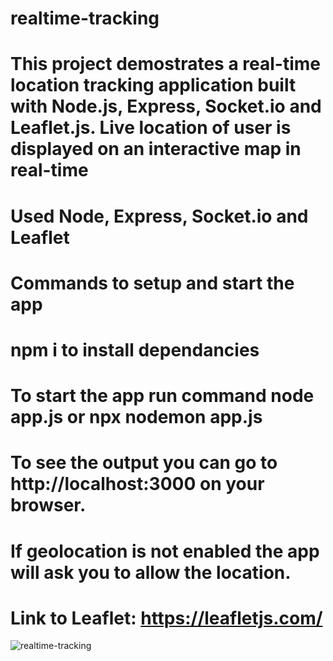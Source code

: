 # realtime-tracking
# This project demostrates a real-time location tracking application built with Node.js, Express, Socket.io and Leaflet.js. Live location of user is displayed on an interactive map in real-time
# Used Node, Express, Socket.io and Leaflet
# Commands to setup and start the app
# npm i to install dependancies
# To start the app run command node app.js or npx nodemon app.js
# To see the output you can go to http://localhost:3000 on your browser.
# If geolocation is not enabled the app will ask you to allow the location.

# Link to Leaflet: https://leafletjs.com/
![realtime-tracking](https://github.com/user-attachments/assets/e79f6b83-cc2e-4f28-8a5f-060b6fae226c)

